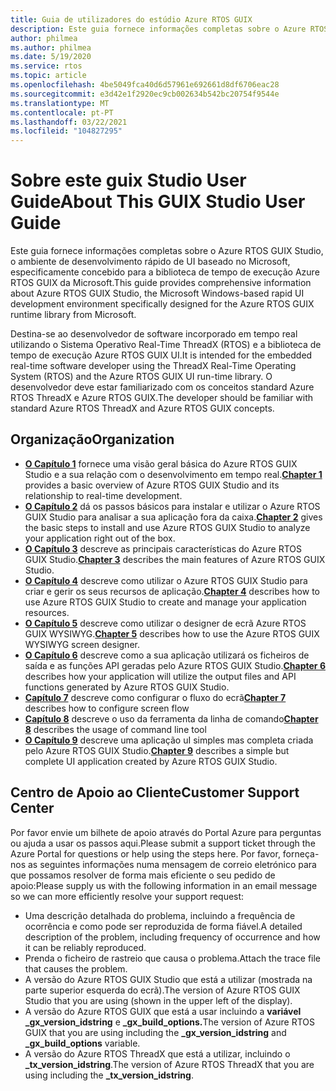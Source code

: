 ```yaml
---
title: Guia de utilizadores do estúdio Azure RTOS GUIX
description: Este guia fornece informações completas sobre o Azure RTOS GUIX Studio, o ambiente de desenvolvimento rápido de UI baseado no Microsoft, especificamente concebido para a biblioteca de tempo de execução Azure RTOS GUIX da Microsoft.
author: philmea
ms.author: philmea
ms.date: 5/19/2020
ms.service: rtos
ms.topic: article
ms.openlocfilehash: 4be5049fca40d6d57961e692661d8df6706eac28
ms.sourcegitcommit: e3d42e1f2920ec9cb002634b542bc20754f9544e
ms.translationtype: MT
ms.contentlocale: pt-PT
ms.lasthandoff: 03/22/2021
ms.locfileid: "104827295"
---
```

# <a name="about-this-guix-studio-user-guide"></a><span data-ttu-id="9882a-103">Sobre este guix Studio User Guide</span><span class="sxs-lookup"><span data-stu-id="9882a-103">About This GUIX Studio User Guide</span></span>

<span data-ttu-id="9882a-104">Este guia fornece informações completas sobre o Azure RTOS GUIX Studio, o ambiente de desenvolvimento rápido de UI baseado no Microsoft, especificamente concebido para a biblioteca de tempo de execução Azure RTOS GUIX da Microsoft.</span><span class="sxs-lookup"><span data-stu-id="9882a-104">This guide provides comprehensive information about Azure RTOS GUIX Studio, the Microsoft Windows-based rapid UI development environment specifically designed for the Azure RTOS GUIX runtime library from Microsoft.</span></span> 

<span data-ttu-id="9882a-105">Destina-se ao desenvolvedor de software incorporado em tempo real utilizando o Sistema Operativo Real-Time ThreadX (RTOS) e a biblioteca de tempo de execução Azure RTOS GUIX UI.</span><span class="sxs-lookup"><span data-stu-id="9882a-105">It is intended for the embedded real-time software developer using the ThreadX Real-Time Operating System (RTOS) and the Azure RTOS GUIX UI run-time library.</span></span> <span data-ttu-id="9882a-106">O desenvolvedor deve estar familiarizado com os conceitos standard Azure RTOS ThreadX e Azure RTOS GUIX.</span><span class="sxs-lookup"><span data-stu-id="9882a-106">The developer should be familiar with standard Azure RTOS ThreadX and Azure RTOS GUIX concepts.</span></span>

## <a name="organization"></a><span data-ttu-id="9882a-107">Organização</span><span class="sxs-lookup"><span data-stu-id="9882a-107">Organization</span></span>

- <span data-ttu-id="9882a-108">[**O Capítulo 1**](guix-studio-1.md) fornece uma visão geral básica do Azure RTOS GUIX Studio e a sua relação com o desenvolvimento em tempo real.</span><span class="sxs-lookup"><span data-stu-id="9882a-108">[**Chapter 1**](guix-studio-1.md) provides a basic overview of Azure RTOS GUIX Studio and its relationship to real-time development.</span></span>
- <span data-ttu-id="9882a-109">[**O Capítulo 2**](guix-studio-2.md) dá os passos básicos para instalar e utilizar o Azure RTOS GUIX Studio para analisar a sua aplicação fora da caixa.</span><span class="sxs-lookup"><span data-stu-id="9882a-109">[**Chapter 2**](guix-studio-2.md) gives the basic steps to install and use Azure RTOS GUIX Studio to analyze your application right out of the box.</span></span>
- <span data-ttu-id="9882a-110">[**O Capítulo 3**](guix-studio-3.md) descreve as principais características do Azure RTOS GUIX Studio.</span><span class="sxs-lookup"><span data-stu-id="9882a-110">[**Chapter 3**](guix-studio-3.md) describes the main features of Azure RTOS GUIX Studio.</span></span>
- <span data-ttu-id="9882a-111">[**O Capítulo 4**](guix-studio-4.md) descreve como utilizar o Azure RTOS GUIX Studio para criar e gerir os seus recursos de aplicação.</span><span class="sxs-lookup"><span data-stu-id="9882a-111">[**Chapter 4**](guix-studio-4.md) describes how to use Azure RTOS GUIX Studio to create and manage your application resources.</span></span>
- <span data-ttu-id="9882a-112">[**O Capítulo 5**](guix-studio-5.md) descreve como utilizar o designer de ecrã Azure RTOS GUIX WYSIWYG.</span><span class="sxs-lookup"><span data-stu-id="9882a-112">[**Chapter 5**](guix-studio-5.md) describes how to use the Azure RTOS GUIX WYSIWYG screen designer.</span></span>
- <span data-ttu-id="9882a-113">[**O Capítulo 6**](guix-studio-6.md) descreve como a sua aplicação utilizará os ficheiros de saída e as funções API geradas pelo Azure RTOS GUIX Studio.</span><span class="sxs-lookup"><span data-stu-id="9882a-113">[**Chapter 6**](guix-studio-6.md) describes how your application will utilize the output files and API functions generated by Azure RTOS GUIX Studio.</span></span>
- <span data-ttu-id="9882a-114">[**Capítulo 7**](guix-studio-7.md) descreve como configurar o fluxo do ecrã</span><span class="sxs-lookup"><span data-stu-id="9882a-114">[**Chapter 7**](guix-studio-7.md) describes how to configure screen flow</span></span>
- <span data-ttu-id="9882a-115">[**Capítulo 8**](guix-studio-8.md) descreve o uso da ferramenta da linha de comando</span><span class="sxs-lookup"><span data-stu-id="9882a-115">[**Chapter 8**](guix-studio-8.md) describes the usage of command line tool</span></span>
- <span data-ttu-id="9882a-116">[**O Capítulo 9**](guix-studio-9.md) descreve uma aplicação uI simples mas completa criada pelo Azure RTOS GUIX Studio.</span><span class="sxs-lookup"><span data-stu-id="9882a-116">[**Chapter 9**](guix-studio-9.md) describes a simple but complete UI application created by Azure RTOS GUIX Studio.</span></span>

## <a name="customer-support-center"></a><span data-ttu-id="9882a-117">Centro de Apoio ao Cliente</span><span class="sxs-lookup"><span data-stu-id="9882a-117">Customer Support Center</span></span>

<span data-ttu-id="9882a-118">Por favor envie um bilhete de apoio através do Portal Azure para perguntas ou ajuda a usar os passos aqui.</span><span class="sxs-lookup"><span data-stu-id="9882a-118">Please submit a support ticket through the Azure Portal for questions or help using the steps here.</span></span> <span data-ttu-id="9882a-119">Por favor, forneça-nos as seguintes informações numa mensagem de correio eletrónico para que possamos resolver de forma mais eficiente o seu pedido de apoio:</span><span class="sxs-lookup"><span data-stu-id="9882a-119">Please supply us with the following information in an email message so we can more efficiently resolve your support request:</span></span>

- <span data-ttu-id="9882a-120">Uma descrição detalhada do problema, incluindo a frequência de ocorrência e como pode ser reproduzida de forma fiável.</span><span class="sxs-lookup"><span data-stu-id="9882a-120">A detailed description of the problem, including frequency of occurrence and how it can be reliably reproduced.</span></span>
- <span data-ttu-id="9882a-121">Prenda o ficheiro de rastreio que causa o problema.</span><span class="sxs-lookup"><span data-stu-id="9882a-121">Attach the trace file that causes the problem.</span></span>
- <span data-ttu-id="9882a-122">A versão do Azure RTOS GUIX Studio que está a utilizar (mostrada na parte superior esquerda do ecrã).</span><span class="sxs-lookup"><span data-stu-id="9882a-122">The version of Azure RTOS GUIX Studio that you are using (shown in the upper left of the display).</span></span>
- <span data-ttu-id="9882a-123">A versão do Azure RTOS GUIX que está a usar incluindo a **variável _gx_version_idstring** e **_gx_build_options.**</span><span class="sxs-lookup"><span data-stu-id="9882a-123">The version of Azure RTOS GUIX that you are using including the **_gx_version_idstring** and **_gx_build_options** variable.</span></span>
- <span data-ttu-id="9882a-124">A versão do Azure RTOS ThreadX que está a utilizar, incluindo o **_tx_version_idstring**.</span><span class="sxs-lookup"><span data-stu-id="9882a-124">The version of Azure RTOS ThreadX that you are using including the **_tx_version_idstring**.</span></span>

